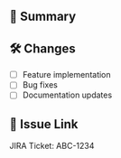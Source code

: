 ## 📌 Summary
<!-- Describe the purpose of this PR. -->

## 🛠 Changes
- [ ] Feature implementation
- [ ] Bug fixes
- [ ] Documentation updates

## 🔗 Issue Link
JIRA Ticket: ABC-1234